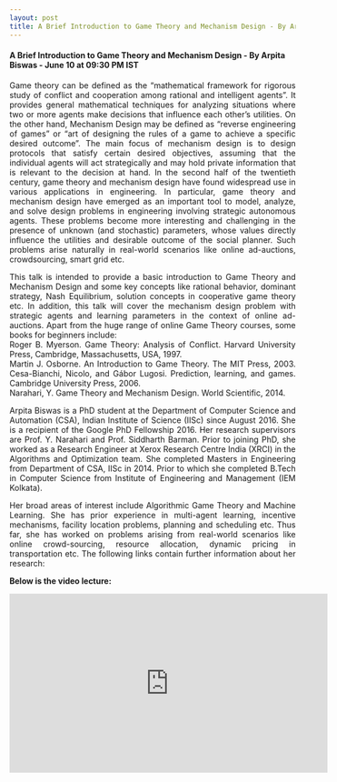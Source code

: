 ```yaml
---
layout: post
title: A Brief Introduction to Game Theory and Mechanism Design - By Arpita Biswas
---
```


#### A Brief Introduction to Game Theory and Mechanism Design - By Arpita Biswas - June 10 at 09:30 PM IST

<p style="text-align: justify;">Game theory can be defined as the “mathematical framework for rigorous study of conflict and cooperation among rational and intelligent agents”. It provides general mathematical techniques for analyzing situations where two or more agents make decisions that influence each other’s utilities. On the other hand, Mechanism Design may be defined as “reverse engineering of games” or “art of designing the rules of a game to achieve a specific desired outcome”. The main focus of mechanism design is to design protocols that satisfy certain desired objectives, assuming that the individual agents will act strategically and may hold private information that is relevant to the decision at hand. In the second half of the twentieth century, game theory and mechanism design have found widespread use in various applications in engineering. In particular, game theory and mechanism design have emerged as an important tool to model, analyze, and solve design problems in engineering involving strategic autonomous agents. These problems become more interesting and challenging in the presence of unknown (and stochastic) parameters, whose values directly influence the utilities and desirable outcome of the social planner. Such problems arise naturally in real-world scenarios like online ad-auctions, crowdsourcing, smart grid etc.
</p>
<p style="text-align: justify;">This talk is intended to provide a basic introduction to Game Theory and Mechanism Design and some key concepts like rational behavior, dominant strategy, Nash Equilibrium, solution concepts in cooperative game theory etc. In addition, this talk will cover the mechanism design problem with strategic agents and learning parameters in the context of online ad-auctions. Apart from the huge range of online Game Theory courses, some books for beginners include:
<br>
Roger B. Myerson. Game Theory: Analysis of Conflict. Harvard University Press, Cambridge, Massachusetts, USA, 1997.
<br>
Martin J. Osborne. An Introduction to Game Theory. The MIT Press, 2003.
Cesa-Bianchi, Nicolo, and Gábor Lugosi. Prediction, learning, and games. Cambridge University Press, 2006.
<br>
Narahari, Y. Game Theory and Mechanism Design. World Scientific, 2014.
</p>
<p style="text-align: justify;">Arpita Biswas is a PhD student at the Department of Computer Science and Automation (CSA), Indian Institute of Science (IISc) since August 2016. She is a recipient of the Google PhD Fellowship 2016. Her research supervisors are Prof. Y. Narahari and Prof. Siddharth Barman. Prior to joining PhD, she worked as a Research Engineer at Xerox Research Centre India (XRCI) in the Algorithms and Optimization team. She completed Masters in Engineering from Department of CSA, IISc in 2014. Prior to which she completed B.Tech in Computer Science from Institute of Engineering and Management (IEM Kolkata).
</p>
<p style="text-align: justify;">Her broad areas of interest include Algorithmic Game Theory and Machine Learning. She has prior experience in multi-agent learning, incentive mechanisms, facility location problems, planning and scheduling etc. Thus far, she has worked on problems arising from real-world scenarios like online crowd-sourcing, resource allocation, dynamic pricing in transportation etc. The following links contain further information about her research:
</p>

**Below is the video lecture:**

<iframe width="560" height="315" src="https://www.youtube.com/embed/WhbIPNoJAec" frameborder="0" allowfullscreen></iframe>
